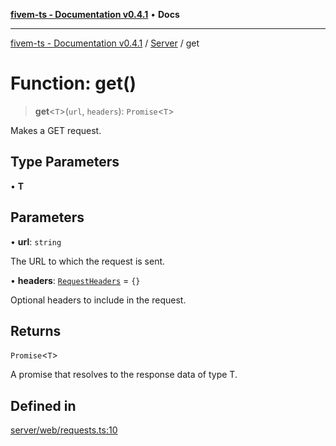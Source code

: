 [**fivem-ts - Documentation v0.4.1**](../../../README.md) • **Docs**

***

[fivem-ts - Documentation v0.4.1](../../../README.md) / [Server](../README.md) / get

# Function: get()

> **get**\<`T`\>(`url`, `headers`): `Promise`\<`T`\>

Makes a GET request.

## Type Parameters

• **T**

## Parameters

• **url**: `string`

The URL to which the request is sent.

• **headers**: [`RequestHeaders`](../interfaces/RequestHeaders.md) = `{}`

Optional headers to include in the request.

## Returns

`Promise`\<`T`\>

A promise that resolves to the response data of type T.

## Defined in

[server/web/requests.ts:10](https://github.com/Purpose-Dev/fivem-ts/blob/af9f57481b70813a163451854c2103aaaed13195/src/server/web/requests.ts#L10)
